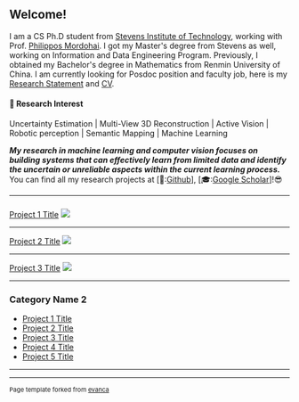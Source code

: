 ## Welcome!

I am a CS Ph.D student from [Stevens Institute of Technology](https://www.stevens.edu/), working with Prof. [Philippos Mordohai](https://mordohai.github.io/). I got my Master's degree from Stevens as well, working on Information and Data Engineering Program. Previously, I obtained my Bachelor's degree in Mathematics from Renmin University of China. I am currently looking for Posdoc position and faculty job, here is my [Research Statement](files/Research_Statement_LC.pdf) and [CV](files/LC_CV.pdf).

#### :sparkler: Research Interest

Uncertainty Estimation | Multi-View 3D Reconstruction | Active Vision | Robotic perception | Semantic Mapping | Machine Learning

*__My research in machine learning and computer vision focuses on building systems that can effectively learn from limited data and identify the uncertain or unreliable aspects within the current learning process.__* You can find all my research projects at [🐙:[Github](https://github.com/lly00412)], [🎓:[Google Scholar](https://scholar.google.com/citations?user=ZU9JhNYAAAAJ&hl=en)]!😎




---

### 

[Project 1 Title](/sample_page)
<img src="images/dummy_thumbnail.jpg?raw=true"/>

---
[Project 2 Title](/pdf/sample_presentation.pdf)
<img src="images/dummy_thumbnail.jpg?raw=true"/>

---
[Project 3 Title](http://example.com/)
<img src="images/dummy_thumbnail.jpg?raw=true"/>

---

### Category Name 2

- [Project 1 Title](http://example.com/)
- [Project 2 Title](http://example.com/)
- [Project 3 Title](http://example.com/)
- [Project 4 Title](http://example.com/)
- [Project 5 Title](http://example.com/)

---




---
<p style="font-size:11px">Page template forked from <a href="https://github.com/evanca/quick-portfolio">evanca</a></p>
<!-- Remove above link if you don't want to attibute -->
